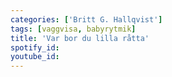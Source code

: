 ```yaml
---
categories: ['Britt G. Hallqvist']
tags: [vaggvisa, babyrytmik]
title: 'Var bor du lilla råtta'
spotify_id: 
youtube_id: 
---
```


